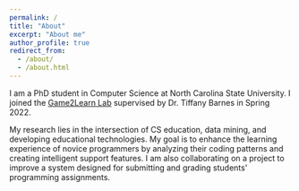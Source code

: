 ```yaml
---
permalink: /
title: "About"
excerpt: "About me"
author_profile: true
redirect_from: 
  - /about/
  - /about.html
---
```



I am a PhD student in Computer Science at North Carolina State University. I joined the [Game2Learn Lab](https://eliza.csc.ncsu.edu) supervised by Dr. Tiffany Barnes in Spring 2022. 

My research lies in the intersection of CS education, data mining, and developing educational technologies. My goal is to enhance the learning experience of novice programmers by analyzing their coding patterns and creating intelligent support features. I am also collaborating on a project to improve a system designed for submitting and grading students' programming assignments.